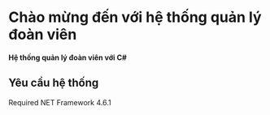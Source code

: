 # Chào mừng đến với hệ thống quản lý đoàn viên
#### Hệ thống quản lý đoàn viên với C#
## Yêu cầu hệ thống
 Required NET Framework 4.6.1
